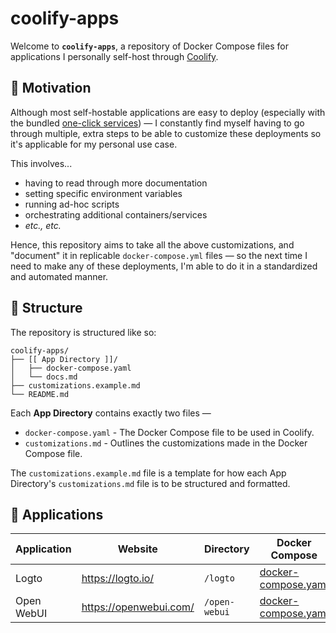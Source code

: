 # coolify-apps

Welcome to **`coolify-apps`**, a repository of Docker Compose files for applications I personally self-host through [Coolify](https://coolify.io).

## 🤔 Motivation

Although most self-hostable applications are easy to deploy (especially with the bundled [one-click services](https://coolify.io/docs/services/overview)) — I constantly find myself having to go through multiple, extra steps to be able to customize these deployments so it's applicable for my personal use case.

This involves...

- having to read through more documentation
- setting specific environment variables
- running ad-hoc scripts
- orchestrating additional containers/services
- _etc., etc._

Hence, this repository aims to take all the above customizations, and "document" it in replicable `docker-compose.yml` files — so the next time I need to make any of these deployments, I'm able to do it in a standardized and automated manner.

## 📂 Structure

The repository is structured like so:

```
coolify-apps/
├── [[ App Directory ]]/
│   ├── docker-compose.yaml
│   └── docs.md
├── customizations.example.md
└── README.md
```

Each **App Directory** contains exactly two files —

- `docker-compose.yaml` - The Docker Compose file to be used in Coolify.
- `customizations.md` - Outlines the customizations made in the Docker Compose file.

The `customizations.example.md` file is a template for how each App Directory's `customizations.md` file is to be structured and formatted.

## 🚀 Applications

| Application | Website                | Directory     | Docker Compose                                          | Customizations                                      |
| ----------- | ---------------------- | ------------- | ------------------------------------------------------- | --------------------------------------------------- |
| Logto       | https://logto.io/      | `/logto`      | [docker-compose.yaml](./logto/docker-compose.yaml)      | [customizations.md](./logto/customizations.md)      |
| Open WebUI  | https://openwebui.com/ | `/open-webui` | [docker-compose.yaml](./open-webui/docker-compose.yaml) | [customizations.md](./open-webui/customizations.md) |
